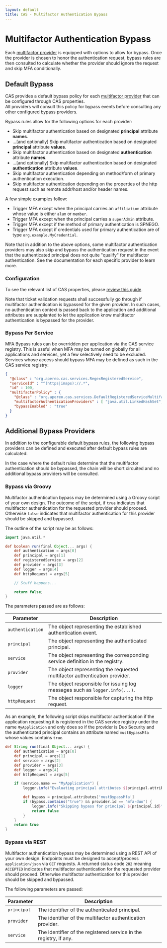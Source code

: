 ```yaml
---
layout: default
title: CAS - Multifactor Authentication Bypass
---
```


# Multifactor Authentication Bypass

Each [multifactor provider](Configuring-Multifactor-Authentication.html) is equipped with options to allow for bypass. Once the provider
is chosen to honor the authentication request, bypass rules are then consulted to calculate whether the provider should ignore the request and skip MFA conditionally.

## Default Bypass

CAS provides a default bypass policy for each [multifactor provider](Configuring-Multifactor-Authentication.html) that can be configured through CAS properties.  
All providers will consult this policy for bypass events before consulting any other configured bypass providers.

Bypass rules allow for the following options for each provider:

- Skip multifactor authentication based on designated **principal** attribute **names**.
- ...[and optionally] Skip multifactor authentication based on designated **principal** attribute **values**.
- Skip multifactor authentication based on designated **authentication** attribute **names**.
- ...[and optionally] Skip multifactor authentication based on designated **authentication** attribute **values**.
- Skip multifactor authentication depending on method/form of primary authentication execution.
- Skip multifactor authentication depending on the properties of the http request such as remote addr/host and/or header names.

A few simple examples follow:

- Trigger MFA except when the principal carries an `affiliation` attribute whose value is either `alum` or `member`.
- Trigger MFA except when the principal carries a `superAdmin` attribute.
- Trigger MFA except if the method of primary authentication is SPNEGO.
- Trigger MFA except if credentials used for primary authentication are of type `org.example.MyCredential`.

Note that in addition to the above options, some multifactor authentication providers
may also skip and bypass the authentication request in the event that the authenticated principal does not quite "qualify"
for multifactor authentication. See the documentation for each specific provider to learn more.

### Configuration

To see the relevant list of CAS properties, please [review this guide](Configuration-Properties.html#multifactor-authentication).

Note that ticket validation requests shall successfully go through if multifactor authentication is
bypassed for the given provider. In such cases, no authentication context is passed back to the application and
additional attributes are supplanted to let the application know multifactor authentication is bypassed for the provider.

### Bypass Per Service

MFA Bypass rules can be overridden per application via the CAS service registry. This is useful when
MFA may be turned on globally for all applications and services, yet a few selectively need to be excluded. Services
whose access should bypass MFA may be defined as such in the CAS service registry:

```json
{
  "@class" : "org.apereo.cas.services.RegexRegisteredService",
  "serviceId" : "^(https|imaps)://.*",
  "id" : 100,
  "multifactorPolicy" : {
    "@class" : "org.apereo.cas.services.DefaultRegisteredServiceMultifactorPolicy",
    "multifactorAuthenticationProviders" : [ "java.util.LinkedHashSet", [ "mfa-duo" ] ],
    "bypassEnabled" : "true"
  }
}
```

## Additional Bypass Providers

In addition to the configurable default bypass rules, the following bypass providers can be defined and executed after default bypass rules are calculated.

In the case where the default rules determine that the multifactor authentication should be bypassed, the chain will be short circuited and no additional bypass providers will be consulted.

### Bypass via Groovy

Multifactor authentication bypass may be determined using a Groovy script of your own design. The outcome of the script, if `true` indicates that multifactor
 authentication for the requested provider should proceed. Otherwise `false` indicates that  multifactor authentication for this provider should be skipped and bypassed. 

The outline of the script may be as follows:

```groovy
import java.util.*

def boolean run(final Object... args) {
    def authentication = args[0]
    def principal = args[1]
    def registeredService = args[2]
    def provider = args[3]
    def logger = args[4]
    def httpRequest = args[5]

    // Stuff happens...

    return false;
}
```

The parameters passed are as follows:

| Parameter             | Description
|-----------------------|-----------------------------------------------------------------------
| `authentication`      | The object representing the established authentication event.
| `principal`           | The object representing the authenticated principal.
| `service`             | The object representing the corresponding service definition in the registry.
| `provider`            | The object representing the requested multifactor authentication provider.
| `logger`              | The object responsible for issuing log messages such as `logger.info(...)`.
| `httpRequest`         | The object responsible for capturing the http request.

As an example, the following script skips multifactor authentication if the application requesting it is registered in the CAS service registry under the name `MyApplication` and only does so if the provider is Duo Security and the authenticated principal contains an attribute named `mustBypassMfa` whose values contains `true`.

```groovy
def String run(final Object... args) {
    def authentication = args[0]
    def principal = args[1]
    def service = args[2]
    def provider = args[3]
    def logger = args[4]
    def httpRequest = args[5]

    if (service.name == "MyApplication") {
        logger.info("Evaluating principal attributes ${principal.attributes}")

        def bypass = principal.attributes['mustBypassMfa']
        if (bypass.contains("true") && provider.id == "mfa-duo") {
            logger.info("Skipping bypass for principal ${principal.id}")
            return false
        }
    }
    return true
}
```

### Bypass via REST

Multifactor authentication bypass may be determined using a REST API of your own design. Endpoints must be designed to accept/process `application/json` via 
`GET` requests. A returned status code `202` meaning `ACCEPTED` indicates that multifactor authentication for the requested provider should proceed. Otherwise multifactor authentication for this provider should be skipped and bypassed.

The following parameters are passed:

| Parameter        | Description
|------------------|------------------------------------------------------------
| `principal`      | The identifier of the authenticated principal.
| `provider`       | The identifier of the multifactor authentication provider.
| `service`        | The identifier of the registered service in the registry, if any.
